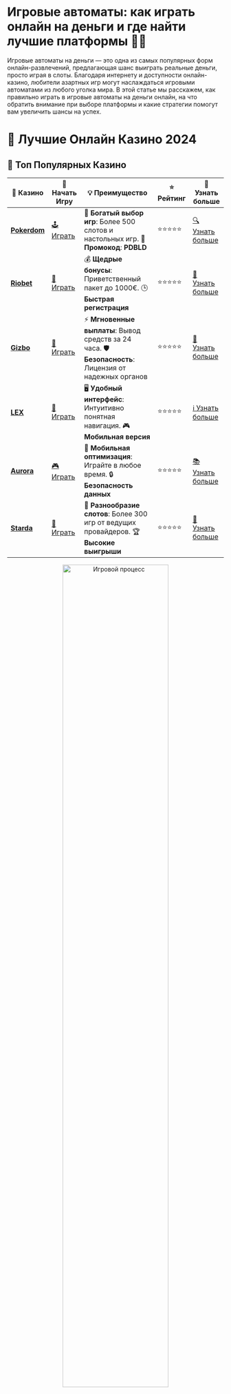 # **Игровые автоматы: как играть онлайн на деньги и где найти лучшие платформы 🎰💸**

Игровые автоматы на деньги — это одна из самых популярных форм онлайн-развлечений, предлагающая шанс выиграть реальные деньги, просто играя в слоты. Благодаря интернету и доступности онлайн-казино, любители азартных игр могут наслаждаться игровыми автоматами из любого уголка мира. В этой статье мы расскажем, как правильно играть в игровые автоматы на деньги онлайн, на что обратить внимание при выборе платформы и какие стратегии помогут вам увеличить шансы на успех.

# 🎰 Лучшие Онлайн Казино 2024

## 🌟 Топ Популярных Казино

| 🎲 **Казино** | 🔗 **Начать Игру** | 💡 **Преимущество** | ⭐ **Рейтинг** | 🔗 **Узнать больше** |
|--------------|---------------------|---------------------|----------------|----------------------|
| [**Pokerdom**](https://brandplay.link/4k77v2yx) | [🕹️ Играть](https://brandplay.link/4k77v2yx) | 🎉 **Богатый выбор игр**: Более 500 слотов и настольных игр. 🎁 **Промокод**: **PDBLD** | ⭐⭐⭐⭐⭐ | [🔍 Узнать больше](https://brandplay.link/4k77v2yx) |
| [**Riobet**](https://brandplay.link/7xBLTPyj) | [🎰 Играть](https://brandplay.link/7xBLTPyj) | 💰 **Щедрые бонусы**: Приветственный пакет до 1000€. 🕒 **Быстрая регистрация** | ⭐⭐⭐⭐⭐ | [📖 Узнать больше](https://brandplay.link/7xBLTPyj) |
| [**Gizbo**](https://brandplay.link/bprXw4YV) | [🎲 Играть](https://brandplay.link/bprXw4YV) | ⚡ **Мгновенные выплаты**: Вывод средств за 24 часа. 🛡️ **Безопасность**: Лицензия от надежных органов | ⭐⭐⭐⭐⭐ | [📝 Узнать больше](https://brandplay.link/bprXw4YV) |
| [**LEX**](https://brandplay.link/zW4hdDFV) | [🤑 Играть](https://brandplay.link/zW4hdDFV) | 🖥️ **Удобный интерфейс**: Интуитивно понятная навигация. 🎮 **Мобильная версия** | ⭐⭐⭐⭐⭐ | [ℹ️ Узнать больше](https://brandplay.link/zW4hdDFV) |
| [**Aurora**](https://10trafic-stat2.com/click/668546556bcc6313411604bd/6766/13032/subaccount) | [🎮 Играть](https://10trafic-stat2.com/click/668546556bcc6313411604bd/6766/13032/subaccount) | 📱 **Мобильная оптимизация**: Играйте в любое время. 🔒 **Безопасность данных** | ⭐⭐⭐⭐⭐ | [📚 Узнать больше](https://10trafic-stat2.com/click/668546556bcc6313411604bd/6766/13032/subaccount) |
| [**Starda**](https://brandplay.link/fB7xwRFL) | [🎯 Играть](https://brandplay.link/fB7xwRFL) | 🎰 **Разнообразие слотов**: Более 300 игр от ведущих провайдеров. 🏆 **Высокие выигрыши** | ⭐⭐⭐⭐⭐ | [🔎 Узнать больше](https://brandplay.link/fB7xwRFL) |

<div align="center">
    <img src="https://i.pinimg.com/originals/87/9e/b9/879eb9354dd0699582408b68f2e253b2.gif" alt="Игровой процесс" width="70%">
</div>

## 💎 Лучшие Бонусы и Акции

| 🎲 **Казино** | 🔗 **Начать Игру** | 💡 **Преимущество** | ⭐ **Рейтинг** | 🔗 **Узнать больше** |
|--------------|---------------------|---------------------|----------------|----------------------|
| [**Kometa**](https://brandplay.link/8ZymQJV8) | [🎰 Играть](https://brandplay.link/8ZymQJV8) | 🎁 **Эксклюзивные бонусы**: Регулярные акции и промо. 🔄 **Программы лояльности** | ⭐⭐⭐⭐☆ | [🔍 Узнать больше](https://brandplay.link/8ZymQJV8) |
| [**R7**](https://brandplay.link/bMd3Yjsw) | [🕹️ Играть](https://brandplay.link/bMd3Yjsw) | 🕒 **Круглосуточная поддержка**: Всегда на связи. 💸 **Высокие лимиты** | ⭐⭐⭐⭐☆ | [📖 Узнать больше](https://brandplay.link/bMd3Yjsw) |
| [**7K**](https://brandplay.link/BvQyFShp) | [🎲 Играть](https://brandplay.link/BvQyFShp) | 🌟 **Эксклюзивные бонусы**: Только для VIP игроков. 🎉 **Сезонные акции** | ⭐⭐⭐⭐☆ | [📝 Узнать больше](https://brandplay.link/BvQyFShp) |
| [**Kent**](https://brandplay.link/Fv2WP3js) | [🤑 Играть](https://brandplay.link/Fv2WP3js) | 📈 **Высокий RTP**: Более 98%. 💼 **Профессиональная поддержка** | ⭐⭐⭐⭐☆ | [ℹ️ Узнать больше](https://brandplay.link/Fv2WP3js) |
| [**1Xslots**](https://brandplay.link/hSB1khtr) | [🎮 Играть](https://brandplay.link/hSB1khtr) | 🎉 **Множество акций**: Еженедельные бонусы и турниры. 🛡️ **Безопасность** | ⭐⭐⭐⭐☆ | [📚 Узнать больше](https://brandplay.link/hSB1khtr) |
| [**Gama**](https://brandplay.link/j6NMKsDz) | [🎯 Играть](https://brandplay.link/j6NMKsDz) | 🔍 **Интуитивный интерфейс**: Легкость использования. 🏅 **Престижные турниры** | ⭐⭐⭐⭐☆ | [🔎 Узнать больше](https://brandplay.link/j6NMKsDz) |

<div align="center">
    <img src="https://i.pinimg.com/originals/87/9e/b9/879eb9354dd0699582408b68f2e253b2.gif" alt="Игровой процесс" width="70%">
</div>

## 🚀 Быстрые Выигрыши и Поддержка

| 🎲 **Казино** | 🔗 **Начать Игру** | 💡 **Преимущество** | ⭐ **Рейтинг** | 🔗 **Узнать больше** |
|--------------|---------------------|---------------------|----------------|----------------------|
| [**Onion**](https://brandplay.link/zBGRVpQ9) | [🎰 Играть](https://brandplay.link/zBGRVpQ9) | 🤑 **Низкие ставки**: Идеально для начинающих. 🔄 **Быстрые выводы** | ⭐⭐⭐⭐☆ | [🔍 Узнать больше](https://brandplay.link/zBGRVpQ9) |
| [**Чемпион**](https://temon-gter.cfd/go/lRq?p80412p304504pcc44t17455) | [🕹️ Играть](https://temon-gter.cfd/go/lRq?p80412p304504pcc44t17455) | 🏅 **Лояльная программа**: Награды за активность. 🎁 **Ежемесячные бонусы** | ⭐⭐⭐⭐☆ | [📖 Узнать больше](https://temon-gter.cfd/go/lRq?p80412p304504pcc44t17455) |
| [**Vavada**](https://vavadapartner.pro/?promo=ea5c9275-6854-4505-94fc-95ab18221945-linkb2) | [🎲 Играть](https://vavadapartner.pro/?promo=ea5c9275-6854-4505-94fc-95ab18221945-linkb2) | 🚀 **Быстрая регистрация**: Начните играть мгновенно. 🔐 **Безопасные транзакции** | ⭐⭐⭐⭐☆ | [📝 Узнать больше](https://vavadapartner.pro/?promo=ea5c9275-6854-4505-94fc-95ab18221945-linkb2) |
| [**Friends**](https://gofriends.kim/linkb2) | [🤑 Играть](https://gofriends.kim/linkb2) | 🤝 **Социальные игры**: Играйте с друзьями. 🌐 **Мультиплатформенность** | ⭐⭐⭐⭐☆ | [ℹ️ Узнать больше](https://gofriends.kim/linkb2) |
| [**1WIN**](https://brandplay.link/smXVpBbG) | [🎮 Играть](https://brandplay.link/smXVpBbG) | 🏆 **Спортивные ставки**: Широкий выбор видов спорта. 💵 **Высокие коэффициенты** | ⭐⭐⭐⭐☆ | [📚 Узнать больше](https://brandplay.link/smXVpBbG) |
| [**Drip**](https://drp-ircp01.com/c07e6a3db) | [🎯 Играть](https://drp-ircp01.com/c07e6a3db) | 🌐 **Инновационные игры**: Новейшие игровые технологии. 🛡️ **Высокая безопасность** | ⭐⭐⭐⭐☆ | [🔎 Узнать больше](https://drp-ircp01.com/c07e6a3db) |
| [**JoyCasino**](https://rpc30.call2me.pro/?/ru/registration?apkpop=0&partner=p24970p3291217pc98f) | [🎰 Играть](https://rpc30.call2me.pro/?/ru/registration?apkpop=0&partner=p24970p3291217pc98f) | 🎁 **Приятные бонусы**: Ежедневные акции и подарки. 🕹️ **Разнообразие игр** | ⭐⭐⭐⭐☆ | [🔍 Узнать больше](https://rpc30.call2me.pro/?/ru/registration?apkpop=0&partner=p24970p3291217pc98f) |

<div align="center">
    <img src="https://i.pinimg.com/originals/87/9e/b9/879eb9354dd0699582408b68f2e253b2.gif" alt="Игровой процесс" width="70%">
</div>
---

✨ **Выбирайте лучшее казино для себя и наслаждайтесь игрой! Удачи!** ✨
![Игровые автоматы](https://i.pinimg.com/originals/a9/29/6e/a9296ea1cf6a7c20a985e593451f0323.png)

## Как выбрать онлайн-казино для игры на деньги? 🏆

Для того чтобы начать играть в игровые автоматы на деньги, первым шагом будет выбор надежной платформы, которая предлагает слоты с возможностью выигрыша реальных денег. Вот несколько советов, которые помогут вам найти идеальное онлайн-казино:

### 1. **Лицензия и безопасность**
Обязательно убедитесь, что выбранное вами казино имеет лицензию от регулирующего органа, например, UK Gambling Commission или Malta Gaming Authority. Это гарантирует, что казино соблюдает все стандарты безопасности и честности. Кроме того, проверьте наличие SSL-сертификата для защиты ваших данных.

### 2. **Ассортимент игровых автоматов**
Обратите внимание на количество и разнообразие слотов, доступных на платформе. Хорошие онлайн-казино предлагают широкий выбор от популярных разработчиков, таких как NetEnt, Microgaming, Play’n GO, Novomatic и других.

### 3. **Бонусы и акции**
Многие онлайн-казино предлагают бонусы для новых игроков, такие как бонусы за регистрацию, бесплатные вращения (фриспины) и бонусы на депозиты. Это отличный способ увеличить стартовый капитал и попробовать различные слоты без большого риска.

### 4. **Методы оплаты и вывод средств**
Выберите казино, которое предлагает удобные и безопасные методы пополнения счета и вывода выигрышей. Хорошее казино поддерживает популярные платежные системы, такие как банковские карты, электронные кошельки, криптовалюты и другие удобные способы оплаты.

## Как играть в игровые автоматы на деньги? 🎮💰

Играть в игровые автоматы на реальные деньги достаточно просто, но важно помнить несколько важных аспектов, чтобы сделать игру не только увлекательной, но и безопасной.

### 1. **Регистрация и пополнение счета**
Чтобы начать играть на деньги, вам нужно пройти регистрацию на выбранной платформе. Заполните форму с личными данными, подтвердите свой аккаунт (обычно через email или СМС) и пополните баланс с помощью удобного способа оплаты.

### 2. **Выбор слота**
Выбор слота — это важный момент, ведь каждый игровой автомат имеет свои особенности, такие как волатильность (риск игры), процент возврата игроку (RTP) и бонусные функции. Лучше выбирать слоты с хорошим RTP и интересными бонусными играми.

### 3. **Настройка ставок**
Перед тем как начать играть, выберите подходящий размер ставки. Большинство слотов позволяет регулировать размер ставки, количество линий и уровень коэффициентов. Помните, что играть на более высокие ставки можно с большими шансами на выигрыш, но и риск также увеличивается.

### 4. **Ответственная игра**
Важно помнить о принципах ответственной игры. Устанавливайте лимиты на ставки и время игры, чтобы избежать чрезмерных потерь и не попасть в зависимость от азартных игр. Многие онлайн-казино предлагают инструменты для ограничения бюджета и времени, что помогает контролировать процесс.

## Какие игровые автоматы выбрать для игры на деньги? 🎰💸

На онлайн-платформах представлено множество различных игровых автоматов, от классических до современных видео-слотов с бонусами. Вот несколько популярных категорий игровых автоматов, в которые стоит поиграть на деньги:

### 1. **Классические слоты**
Это простые игровые автоматы с 3 барабанами и классическими символами (фрукты, семерки и т. д.). Они идеально подходят для новичков, так как не требуют особых знаний и дают игрокам шанс на простые выигрыши.

### 2. **Видеослоты**
Современные игровые автоматы с 5 и более барабанами, увлекательными сюжетами и множеством бонусных функций. Видеослоты предлагают высокий RTP и могут включать в себя такие бонусы, как бесплатные вращения, бонусные игры, символы Wild и Scatter.

### 3. **Слоты с прогрессивным джекпотом**
Эти слоты позволяют игрокам сорвать огромные выигрыши. Прогрессивный джекпот накапливается с каждой ставкой, делая его потенциально очень большим. Примером таких слотов являются Mega Moolah или Divine Fortune.

### 4. **Мегавейз (Megaways)**
Игровые автоматы с системой Megaways предлагают игрокам тысячи выигрышных комбинаций, что делает игру более захватывающей и потенциально прибыльной. Эти слоты могут менять количество символов на барабанах, создавая множество разных вариантов выигрышных линий.

## Как увеличить шансы на выигрыш в игровых автоматах? 🎯

Несмотря на то, что игровые автоматы работают на основе генератора случайных чисел (RNG), есть несколько стратегий, которые могут помочь вам повысить шансы на успех.

### 1. **Изучите RTP слота**
RTP (Return to Player) — это процент от всех ставок, который слот возвращает игрокам. Чем выше RTP, тем лучше шансы на долгосрочные выигрыши. Ищите слоты с RTP выше 95%.

### 2. **Играйте на бонусных функциях**
Используйте бонусные функции, такие как бесплатные вращения, бонусные игры и множители. Эти функции могут значительно увеличить ваш выигрыш и сделать игру более увлекательной.

### 3. **Управляйте банкроллом**
Важно следить за своим бюджетом и не ставить все деньги на одну игру. Разделяйте ваш банкролл на несколько сессий и не превышайте заранее установленных лимитов.

## Заключение: играйте с умом и наслаждайтесь процессом! 🎉

Игровые автоматы на деньги — это увлекательный способ испытать удачу и, возможно, выиграть крупные суммы. Однако важно помнить, что игра должна приносить удовольствие, а не стать источником стресса или финансовых проблем. Выбирайте лицензированные онлайн-казино, следуйте принципам ответственной игры и наслаждайтесь процессом!

Надеемся, что наши советы помогут вам найти лучшие игровые автоматы на деньги и сыграть на максимально выгодных условиях. Желаем удачи и больших выигрышей! 🍀💸
